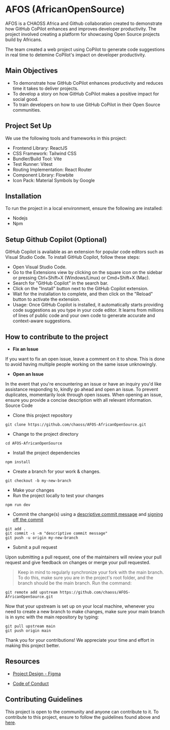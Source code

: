 # AFOS (AfricanOpenSource)

AFOS is a CHAOSS Africa and Github collaboration created to demonstrate how GitHub CoPilot enhances and improves developer productivity. The project involved creating a platform for showcasing Open Source projects build by Africans.

The team created a web project using CoPilot to generate code suggestions in real time to detemine CoPilot's impact on developer productivity.

## Main Objectives

- To demonstrate how GitHub CoPilot enhances productivity and reduces time it takes to deliver projects.
- To develop a story on how GitHub CoPilot makes a positive impact for social good.
- To train developers on how to use GitHub CoPilot in their Open Source communities.

## Project Set Up

We use the following tools and frameworks in this project:

- Frontend Library: ReactJS
- CSS Framework: Tailwind CSS
- Bundler/Build Tool: Vite
- Test Runner: Vitest
- Routing Implementation: React Router
- Component Library: Flowbite
- Icon Pack: Material Symbols by Google

## Installation

To run the project in a local environment, ensure the following are installed:

- Nodejs
- Npm

## Setup Github Copilot (Optional)

GitHub Copilot is available as an extension for popular code editors such as Visual Studio Code. To install GitHub Copilot, follow these steps:

- Open Visual Studio Code.
- Go to the Extensions view by clicking on the square icon on the sidebar or pressing Ctrl+Shift+X (Windows/Linux) or Cmd+Shift+X (Mac).
- Search for "GitHub Copilot" in the search bar.
- Click on the "Install" button next to the GitHub Copilot extension.
- Wait for the installation to complete, and then click on the "Reload" button to activate the extension.
- Usage: Once GitHub Copilot is installed, it automatically starts providing code suggestions as you type in your code editor. It learns from millions of lines of public code and your own code to generate accurate and context-aware suggestions.

## How to contribute to the project

- **Fix an Issue**

If you want to fix an open issue, leave a comment on it to show. This is done to avoid having multiple people working on the same issue unknowingly.

- **Open an Issue**

In the event that you're encountering an issue or have an inquiry you'd like assistance responding to, kindly go ahead and open an issue. To prevent duplicates, momentarily look through open issues. When opening an issue, ensure you provide a concise description with all relevant information.
Source Code

- Clone this project repository

```
git clone https://github.com/chaoss/AFOS-AfricanOpenSource.git
```

- Change to the project directory

```
cd AFOS-AfricanOpenSource
```

- Install the project dependencies

```
npm install
```

- Create a branch for your work & changes.

```
git checkout -b my-new-branch
```

- Make your changes
- Run the project locally to test your changes

```
npm run dev
```

- Commit the change(s) using a [descriptive commit message](https://www.freecodecamp.org/news/how-to-write-better-git-commit-messages/) and [signing off the commit](https://github.com/chaoss/chaoss-slack-bot/blob/main/CONTRIBUTING.md#signing-off-on-commits)

```
git add .
git commit -s -m "descriptive commit message"
git push -u origin my-new-branch
```

- Submit a pull request

Upon submitting a pull request, one of the maintainers will review your pull request and give feedback on changes or merge your pull requested.
> Keep in mind to regularly synchronize your fork with the main branch. To do this, make sure you are in the project's root folder, and the branch should be the main branch. Run the command:

```
git remote add upstream https://github.com/chaoss/AFOS-AfricanOpenSource.git
```

Now that your upstream is set up on your local machine, whenever you need to create a new branch to make changes, make sure your main branch is in sync with the main repository by typing:

```
git pull upstream main
git push origin main
```

Thank you for your contributions! We appreciate your time and effort in making this project better.

## Resources

- [Project Design - Figma](https://www.figma.com/file/mALWb4e0vqfBbtRwop3g16/Afos?type=design&node-id=44-930&mode=design&t=XHbTvPKU9rzZ0NZU-0)

- [Code of Conduct](https://github.com/chaoss/.github/blob/main/CODE_OF_CONDUCT.md)

## Contributing Guidelines

This project is open to the community and anyone can contribute to it. To contribute to this project, ensure to follow the guidelines found above and [here](https://github.com/chaoss/GitHub-Copilot-Hackathon-Project/blob/main/CONTRIBUTING.md).
